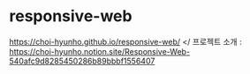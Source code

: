 # responsive-web

https://choi-hyunho.github.io/responsive-web/ </
프로젝트 소개 : https://choi-hyunho.notion.site/Responsive-Web-540afc9d8285450286b89bbbf1556407
